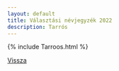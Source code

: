 ```yaml
---
layout: default
title: Választási névjegyzék 2022
description: Tarrós
---
```


{% include Tarroos.html %}

[Vissza](./)